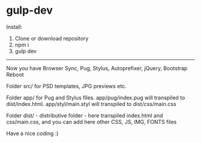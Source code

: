 # gulp-dev

Install:

1. Clone or download repository
2. npm i
3. gulp dev

---

Now you have Browser Sync, Pug, Stylus, Autoprefixer, jQuery, Bootstrap Reboot

Folder src/ for PSD templates, JPG previews etc.

Folder app/ for Pug and Stylus files. app/pug/index.pug will transpiled to dist/index.html. app/styl/main.styl will transpiled to dist/css/main.css

Folder dist/ - distributive folder - here transpiled index.html and css/main.css, and you can add here other CSS, JS, IMG, FONTS files

Have a nice coding :)
